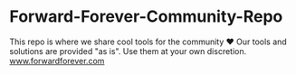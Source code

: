 # Forward-Forever-Community-Repo
This repo is where we share cool tools for the community ❤️
Our tools and solutions are provided "as is". Use them at your own discretion.
www.forwardforever.com
